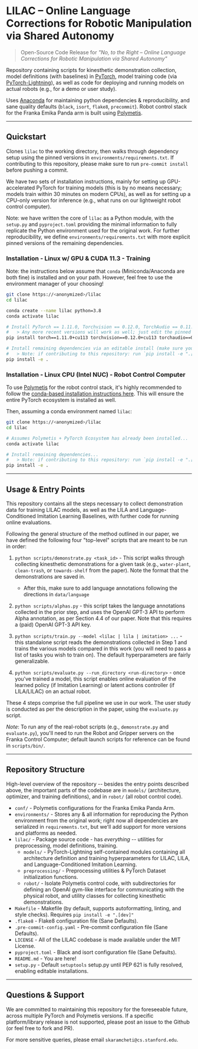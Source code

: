 # LILAC – Online Language Corrections for Robotic Manipulation via Shared Autonomy 

> Open-Source Code Release for 
> *"No, to the Right – Online Language Corrections for Robotic Manipulation via Shared Autonomy"* 

Repository containing scripts for kinesthetic demonstration collection, model definitions (with baselines) in 
[PyTorch](https://pytorch.org/), model training code 
(via [PyTorch-Lightning](https://pytorch-lightning.readthedocs.io/en/latest/)), as well as code for deploying and 
running models on actual robots (e.g., for a demo or user study).

Uses [Anaconda](https://www.anaconda.com/) for maintaining python dependencies & reproducibility, and sane quality 
defaults (`black`, `isort`, `flake8`, `precommit`). Robot control stack for the Franka Emika Panda arm is built 
using [Polymetis](https://facebookresearch.github.io/fairo/polymetis/).

---

## Quickstart

Clones `lilac` to the working directory, then walks through dependency setup using the pinned versions in
`environments/requirements.txt`. If contributing to this repository, please make sure to run `pre-commit install`
before pushing a commit.

We have two sets of installation instructions, mainly for setting up GPU-accelerated PyTorch for training models (this
is by no means necessary; models train within 30 minutes on modern CPUs), as well as for setting up a CPU-only version
for inference (e.g., what runs on our lightweight robot control computer). 

Note: we have written the core of `lilac` as a Python module, with the `setup.py` and `pyproject.toml` providing the 
minimal information to fully replicate the Python environment used for the original work. For further reproducibility,
we define `environments/requirements.txt` with more explicit pinned versions of the remaining dependencies.

### Installation - Linux w/ GPU & CUDA 11.3 - Training

Note: the instructions below assume that `conda` (Miniconda/Anaconda are both fine) is installed and on your path. 
However, feel free to use the environment manager of your choosing!

```bash
git clone https://<anonymized>/lilac
cd lilac

conda create --name lilac python=3.8
conda activate lilac

# Install PyTorch == 1.11.0, Torchvision == 0.12.0, TorchAudio == 0.11.0 w/ CUDA Toolkit 11.3
#   > Any more recent versions will work as well; just edit the pinned versions in `requirements.txt`
pip install torch==1.11.0+cu113 torchvision==0.12.0+cu113 torchaudio==0.11.0 --extra-index-url https://download.pytorch.org/whl/cu113

# Install remaining dependencies via an editable install (make sure you're in the root of this repository!)
#   > Note: if contributing to this repository: run `pip install -e ".[dev]"` for black / flake8 / isort / pre-commit
pip install -e .
```

### Installation - Linux CPU (Intel NUC) - Robot Control Computer

To use [Polymetis](https://facebookresearch.github.io/fairo/polymetis/installation.html) for the robot control 
stack, it's highly recommended to follow the [conda-based installation instructions here](https://facebookresearch.github.io/fairo/polymetis/installation.html#from-anaconda).
This will ensure the entire PyTorch ecosystem is installed as well.

Then, assuming a conda environment named `lilac`:

```bash
git clone https://<anonymized>/lilac
cd lilac

# Assumes Polymetis + PyTorch Ecosystem has already been installed...
conda activate lilac

# Install remaining dependencies...
#   > Note: if contributing to this repository: run `pip install -e ".[dev]"` for black / flake8 / isort / pre-commit
pip install -e .
```  

---

## Usage & Entry Points

This repository contains all the steps necessary to collect demonstration data for training LILAC models, as well as the
LILA and Language-Conditioned Imitation Learning Baselines, with further code for running online evaluations.

Following the general structure of the method outlined in our paper, we have defined the following four "top-level"
scripts that are meant to be run in order:

1. `python scripts/demonstrate.py <task_id>` - This script walks through collecting kinesthetic demonstrations for a given
    task (e.g., `water-plant`, `clean-trash`, or `towards-shelf` from the paper). Note the format that the demonstrations
    are saved in.
    + After this, make sure to add language annotations following the directions in `data/language`

2. `python scripts/alphas.py` - this script takes the language annotations collected in the prior step, and uses the
   OpenAI GPT-3 API to perform Alpha annotation, as per Section 4.4 of our paper. Note that this requires a (paid)
   OpenAI GPT-3 API key.

3. `python scripts/train.py --model <lilac | lila | imitation> ...` - this standalone script reads the demonstrations 
   collected in Step 1 and trains the various models compared in this work (you will need to pass a list of tasks you
   wish to train on). The default hyperparameters are fairly generalizable.
   
4. `python scripts/evaluate.py --run_directory <run-directory>` - once you've trained a model, this script enables online
    evaluation of the learned policy (if Imitation Learning) or latent actions controller (if LILA/LILAC) on an actual
    robot. 

These 4 steps comprise the full pipeline we use in our work. The user study is conducted as per the description in the
paper, using the `evaluate.py` script.

*Note*: To run any of the real-robot scripts (e.g., `demonstrate.py` and `evaluate.py`), you'll need to run the Robot
and Gripper servers on the Franka Control Computer; default launch scripts for reference can be found in `scripts/bin/`.

---

## Repository Structure

High-level overview of the repository -- besides the entry points described above, the important parts of the codebase
are in `models/` (architecture, optimizer, and training definitions), and in `robot/` (all robot control code).

+ `conf/` - Polymetis configurations for the Franka Emika Panda Arm.
+ `environments/` - Stores any & all information for reproducing the Python environment from the original work; right
                    now all dependencies are serialized in `requirements.txt`, but we'll add support for more versions
                    and platforms as needed. 
+ `lilac/` - Package source code - has *everything* -- utilities for preprocessing, model definitions, training.
    + `models/` - PyTorch-Lightning self-contained modules containing all architecture definition and training 
                  hyperparameters for LILAC, LILA, and Language-Conditioned Imitation Learning.
    + `preprocessing/` - Preprocessing utilities & PyTorch Dataset initialization functions.
    + `robot/` - Isolate Polymetis control code, with subdirectories for defining an OpenAI gym-like interface for 
                 communicating with the physical robot, and utility classes for collecting kinesthetic demonstrations.
+ `Makefile` - Makefile (by default, supports autoformatting, linting, and style checks). 
               Requires `pip install -e ".[dev]"`
+ `.flake8` - Flake8 configuration file (Sane Defaults).
+ `.pre-commit-config.yaml` - Pre-commit configuration file (Sane Defaults).
+ `LICENSE` - All of the LILAC codebase is made available under the MIT License. 
+ `pyproject.toml` - Black and isort configuration file (Sane Defaults).
+ `README.md` - You are here!
+ `setup.py` - Default `setuptools` setup.py until PEP 621 is fully resolved, enabling editable installations.

---

## Questions & Support

We are committed to maintaining this repository for the foreseeable future, across multiple PyTorch and Polymetis 
versions. If a specific platform/library release is not supported, please post an issue to the Github (or feel free to
fork and PR).

For more sensitive queries, please email `skaramcheti@cs.stanford.edu`.
